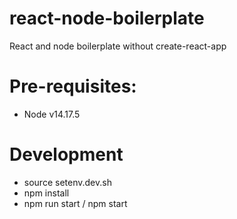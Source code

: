 # react-node-boilerplate
React and node boilerplate without create-react-app

# Pre-requisites:
  *  Node v14.17.5

# Development
  * source setenv.dev.sh
  * npm install
  * npm run start / npm start

